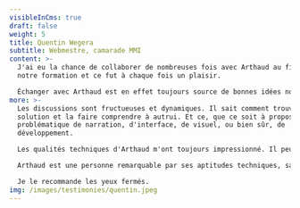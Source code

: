 ```yaml
---
visibleInCms: true
draft: false
weight: 5
title: Quentin Wegera
subtitle: Webmestre, camarade MMI
content: >-
  J'ai eu la chance de collaborer de nombreuses fois avec Arthaud au fil de
  notre formation et ce fut à chaque fois un plaisir. 

  Échanger avec Arthaud est en effet toujours source de bonnes idées novatrices et efficaces. 
more: >-
  Les discussions sont fructueuses et dynamiques. Il sait comment trouver une
  solution et la faire comprendre à autrui. Et ce, que ce soit à propos d'une
  problématique de narration, d'interface, de visuel, ou bien sûr, de
  développement. 

  Les qualités techniques d'Arthaud m'ont toujours impressionné. Il peut aisément lancer un projet complexe, le diriger et le concevoir de bout en bout avec une équipe de 2, 5 ou 20 personnes.

  Arthaud est une personne remarquable par ses aptitudes techniques, sa culture (générale et numérique) grandement développée et son humanisme profond.

  Je le recommande les yeux fermés.
img: /images/testimonies/quentin.jpeg
---
```

